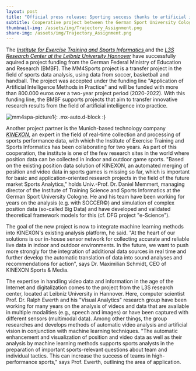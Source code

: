 ```yaml
---
layout: post
title: "Official press release: Sporting success thanks to artificial intelligence?"
subtitle: Cooperative project between the German Sport University Cologne, the L3S Research Center at the Leibniz University Hannover and KINEXON 
thumbnail-img: /assets/img/Trajectory_Assignment.png
share-img: /assets/img/Trajectory_Assignment.png
---
```

The <a href="https://www.dshs-koeln.de/en/institut-fuer-trainingswissenschaft-und-sportinformatik/" style="color:black"><i> Institute for Exercise Training and Sports Informatics </i></a> and the <a href="https://www.tib.eu/en/research-development/visual-analytics" style="color:black"><i>L3S Research Center at the Leibniz University Hannover</i></a> have successfully aquired a project funding from the German Federal Ministry of Education and Research (BMBF). The MM4Sports project is a transfer project in the field of sports data analysis, using data from soccer, basketball and handball.
The project was accepted under the funding line "Application of Artificial Intelligence Methods in Practice" and will be funded with more than 800.000 euros over a two-year project period (2020-2022). With this funding line, the BMBF supports projects that aim to transfer innovative research results from the field of artificial intelligence into practice.

![mm4spa-picture1](../assets/img/mm4spa-picture6.png){: .mx-auto.d-block :}

Another project partner is the Munich-based technology company <a href="https://kinexon.com/" style="color:black"><i>KINEXON</i></a>, an expert in the field of real-time collection and processing of sports performance data, with which the Institute of Exercise Training and Sports Informatics has been collaborating for two years. As part of this cooperation, the institute is one of the few research sites in the world where position data can be collected in indoor and outdoor game sports. "Based on the existing position data solution of KINEXON, an automated merging of position and video data in sports games is missing so far, which is important for basic and application-oriented research projects in the field of the future market Sports Analytics," holds Univ.-Prof. Dr. Daniel Memmert, managing director of the Institute of Training Science and Sports Informatics at the German Sport University Cologne. He and his team have been working for years on the analysis (e.g. with SOCCER©) and simulation of complex position data (so-called Big Data) and have developed and validated theoretical framework models for this (cf. DFG project "e-Science").

The goal of the new project is now to integrate machine learning methods into KINEXON's existing analysis platform, he said. "At the heart of our solutions is our in-house sensor network for collecting accurate and reliable live data in indoor and outdoor environments. In the future, we want to push more strongly for the integration of additional data sources in real time and further develop the automatic translation of data into sound analyses and recommendations for action", says Dr. Maximilian Schmidt, CEO of KINEXON Sports & Media.

The expertise in handling video data and information in the age of the Internet and digitalization comes to the project from the L3S research center, located at Leibniz University in Hannover. Here, computer scientist Prof. Dr. Ralph Ewerth and his "Visual Analytics" research group have been working for many years on the analysis of videos and data that are available in multiple modalities (e.g., speech and images) or have been captured with different sensors (multimodal data). Among other things, the group researches and develops methods of automatic video analysis and artificial vision in conjunction with machine learning techniques. "The automatic enhancement and visualization of position and video data as well as their analysis by machine learning methods supports sports analysts in the preparation of important sports-relevant questions about team and individual tactics. This can increase the success of teams in high-performance sports," says Prof. Ewerth, outlining the area of application.




